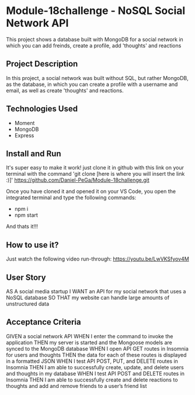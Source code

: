 # Module-18challenge - NoSQL Social Network API

This project shows a database built with MongoDB for a social network in which you can add freinds, create a profile, add 'thoughts' and reactions

## Project Description

In this project, a social network was built without SQL, but rather MongoDB, as the database, in which you can create a profile with a username and email, as well as create 'thoughts' and reactions. 

## Technologies Used

* Moment
* MongoDB
* Express

## Install and Run

It's super easy to make it work! just clone it in github with this link on your terminal with the command 'git clone [here is where you will insert the link :)]'
https://github.com/Daniel-PeGa/Module-18challenge.git

Once you have cloned it and opened it on your VS Code, you open the integrated terminal and type the following commands:
* npm i
* npm start

And thats it!!!

## How to use it?

Just watch the following video run-through:
https://youtu.be/LwVKSfyov4M


## User Story

AS A social media startup
I WANT an API for my social network that uses a NoSQL database
SO THAT my website can handle large amounts of unstructured data

## Acceptance Criteria

GIVEN a social network API
WHEN I enter the command to invoke the application
THEN my server is started and the Mongoose models are synced to the MongoDB database
WHEN I open API GET routes in Insomnia for users and thoughts
THEN the data for each of these routes is displayed in a formatted JSON
WHEN I test API POST, PUT, and DELETE routes in Insomnia
THEN I am able to successfully create, update, and delete users and thoughts in my database
WHEN I test API POST and DELETE routes in Insomnia
THEN I am able to successfully create and delete reactions to thoughts and add and remove friends to a user’s friend list
